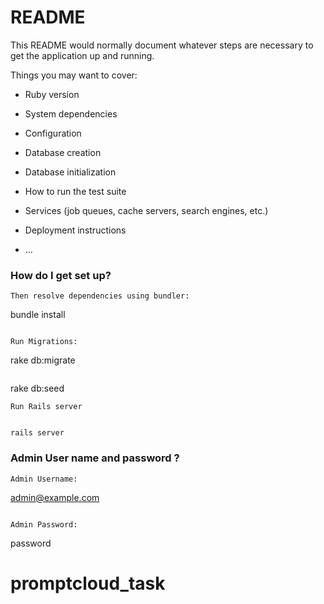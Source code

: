 # README

This README would normally document whatever steps are necessary to get the
application up and running.

Things you may want to cover:

* Ruby version

* System dependencies

* Configuration

* Database creation

* Database initialization

* How to run the test suite

* Services (job queues, cache servers, search engines, etc.)

* Deployment instructions

* ...

### How do I get set up?

```
Then resolve dependencies using bundler:

```
bundle install
```

Run Migrations:

```
rake db:migrate
```

```
rake db:seed
```
Run Rails server


rails server
```
### Admin User name and password ?


```
Admin Username:

```
admin@example.com
```

Admin Password:

```
password

# promptcloud_task
